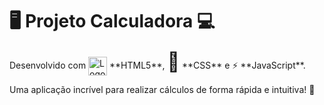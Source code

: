 <!DOCTYPE html>
<html lang="pt-br">
<head>
    <meta charset="UTF-8">
    <meta name="viewport" content="width=device-width, initial-scale=1.0">
    <title>Projeto Calculadora</title>
</head>
<body>
    <h1>🖥️ Projeto Calculadora 💻</h1>
    <p>Desenvolvido com <img src="html5-logo.png" alt="Logo HTML5" style="width: 30px; vertical-align: middle;"> **HTML5**, <span style="font-size: 30px;">🎨</span> **CSS** e ⚡ **JavaScript**.</p>
    <p>Uma aplicação incrível para realizar cálculos de forma rápida e intuitiva! 🚀</p>
</body>
</html>
